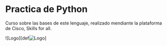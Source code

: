 # Practica de Python

Curso sobre las bases de este lenguaje, realizado mendiante la plataforma de Cisco, Skills for all.

![Logo][def![Logo](https://1000logos.net/python-logo/)]

